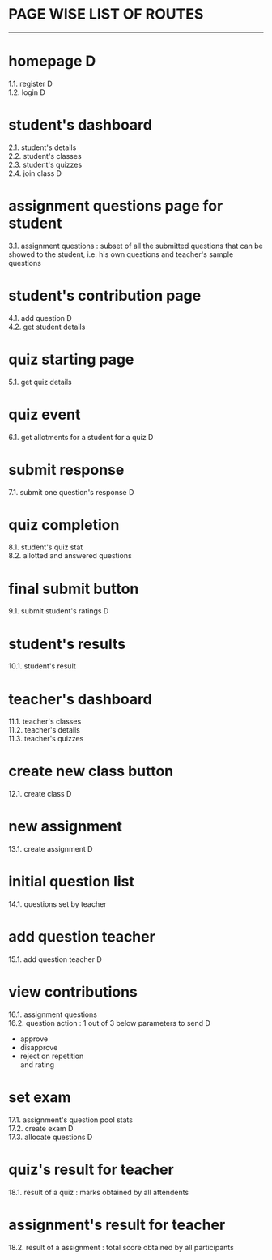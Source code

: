 # **PAGE WISE LIST OF ROUTES**
- - -

# homepage     D
1.1. register D  
1.2. login D

# student's dashboard
2.1. student's details  
2.2. student's classes  
2.3. student's quizzes  
2.4. join class D

# assignment questions page for student
3.1. assignment questions : subset of all the submitted questions that can be showed to the student, i.e. his own questions and teacher's sample questions

# student's contribution page
4.1. add question D  
4.2. get student details
   
# quiz starting page
5.1. get quiz details  
   
# quiz event
6.1. get allotments for a student for a quiz D
   
# submit response
7.1. submit one question's response D
   
# quiz completion
8.1. student's quiz stat  
8.2. allotted and answered questions

# final submit button
9.1. submit student's ratings D

# student's results
10.1. student's result

# teacher's dashboard
11.1. teacher's classes  
11.2. teacher's details  
11.3. teacher's quizzes

# create new class button
12.1. create class     D

# new assignment
13.1. create assignment    D
   
# initial question list
14.1. questions set by teacher

# add question teacher
15.1. add question teacher D

# view contributions
16.1. assignment questions  
16.2. question action : 1 out of 3 below parameters to send    D
  * approve
  * disapprove
  * reject on repetition  
  and rating   

# set exam
17.1. assignment's question pool stats  
17.2. create exam  D  
17.3. allocate questions D

# quiz's result for teacher
18.1. result of a quiz : marks obtained by all attendents

# assignment's result for teacher
18.2. result of a assignment : total score obtained by all participants